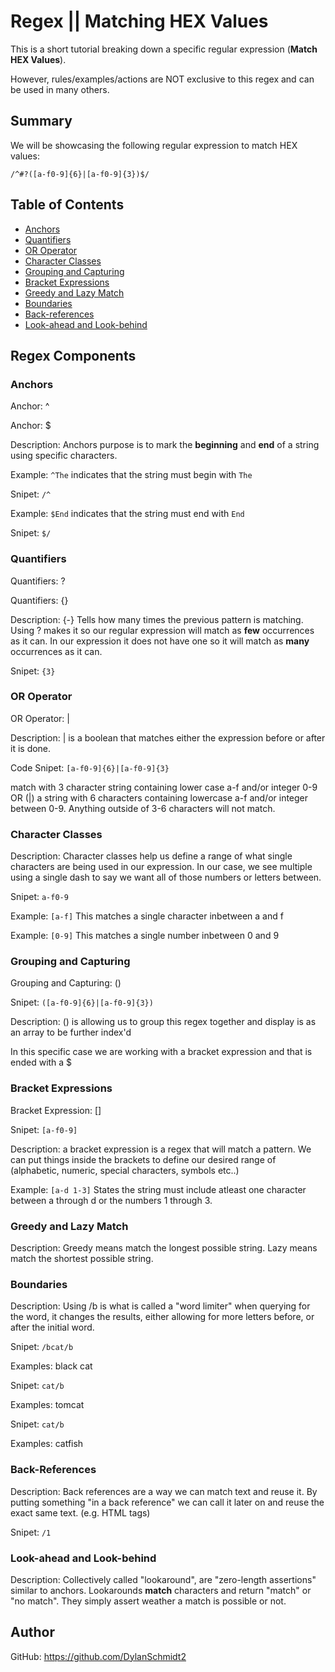 # Regex || Matching HEX Values

This is a short tutorial breaking down a specific regular expression  (**Match HEX Values**).

However, rules/examples/actions are NOT exclusive to this regex and can be used in many others.

## Summary

We will be showcasing the following regular expression to match HEX values:

`/^#?([a-f0-9]{6}|[a-f0-9]{3})$/`


## Table of Contents

- [Anchors](#anchors)
- [Quantifiers](#quantifiers)
- [OR Operator](#or-operator)
- [Character Classes](#character-classes)
- [Grouping and Capturing](#grouping-and-capturing)
- [Bracket Expressions](#bracket-expressions)
- [Greedy and Lazy Match](#greedy-and-lazy-match)
- [Boundaries](#boundaries)
- [Back-references](#back-references)
- [Look-ahead and Look-behind](#look-ahead-and-look-behind)

## Regex Components

### Anchors
Anchor: ^

Anchor: $

Description: Anchors purpose is to mark the **beginning** and **end** of a string using specific characters. 

Example: `^The` indicates that the string must begin with `The`

Snipet: `/^`

Example: `$End` indicates that the string must end with `End`

Snipet: `$/`

### Quantifiers
Quantifiers: ?

Quantifiers: {}

Description: {-} Tells how many times the previous pattern is matching. Using ? makes it so our regular expression will match as **few** occurrences as it can. In our expression it does not have one so it will match as **many** occurrences as it can.

Snipet: `{3}`

### OR Operator

OR Operator: |

Description: | is a boolean that matches either the expression before or after it is done.

Code Snipet: `[a-f0-9]{6}|[a-f0-9]{3}`


 match with 3 character string containing lower case a-f and/or integer 0-9 OR (|) a string with 6 characters containing lowercase a-f and/or integer between 0-9. Anything outside of 3-6 characters will not match.

### Character Classes
Description: Character classes help us define a range of what single characters are being used in our expression. In our case, we see multiple using a single dash to say we want all of those numbers or letters between.

Snipet: `a-f0-9`

Example: `[a-f]` This matches a single character inbetween a and f

Example: `[0-9]` This matches a single number inbetween 0 and 9



### Grouping and Capturing
Grouping and Capturing: ()

Snipet: `([a-f0-9]{6}|[a-f0-9]{3})`

Description: () is allowing us to group this regex together and display is as an array to be further index'd

In this specific case we are working with a bracket expression and that is ended with a $

### Bracket Expressions
Bracket Expression: []

Snipet: `[a-f0-9]`

Description: a bracket expression is a regex that will match a pattern. We can put things inside the brackets to define our desired range of (alphabetic, numeric, special characters, symbols etc..)

Example: `[a-d 1-3]` States the string must include atleast one character between a through d or the numbers 1 through 3.

### Greedy and Lazy Match
Description: Greedy means match the longest possible string. Lazy means match the shortest possible string. 

### Boundaries
Description: Using /b is what is called a "word limiter" when querying for the word, it changes the results, either allowing for more letters before, or after the initial word. 

Snipet: `/bcat/b`

Examples: black cat

Snipet: `cat/b`

Examples: tomcat

Snipet: `cat/b`

Examples: catfish

### Back-References
Description: Back references are a way we can match text and reuse it. By putting something "in a back reference" we can call it later on and reuse the exact same text. (e.g. HTML tags)

Snipet: `/1`

### Look-ahead and Look-behind
Description: Collectively called "lookaround", are "zero-length assertions" similar to anchors. Lookarounds **match** characters and return "match" or "no match". They simply assert weather a match is possible or not.

## Author
GitHub: https://github.com/DylanSchmidt2
